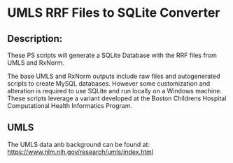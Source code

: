 # UMLS RRF Files to SQLite Converter  

## Description:
These PS scripts will generate a SQLite Database with the RRF files from UMLS and RxNorm. 

The base UMLS and RxNorm outputs include raw files and autogenerated scripts to create MySQL databases. However some customization and alteration is required to use SQLite and run locally on a Windows machine. These scripts leverage a variant developed at the Boston Childrens Hospital Computational Health Informatics Program. 

## UMLS 
The UMLS data anb background can be found at: https://www.nlm.nih.gov/research/umls/index.html